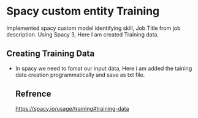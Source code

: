 # Spacy custom entity Training

Implemented spacy custom model identifying skill, Job Title from job description. Using Spacy 3, Here I am created Training data.

## Creating Training Data


- In spacy we need to fomat our input data, Here i am added the taining data creation programmatically and save as txt file.

  ## Refrence 
  
  https://spacy.io/usage/training#training-data
  
